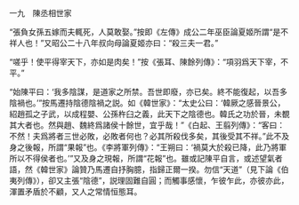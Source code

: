 一九　陳丞相世家

“張負女孫五嫁而夫輒死，人莫敢娶。”按即《左傳》成公二年巫臣論夏姬所謂“是不祥人也！”又昭公二十八年叔向母論夏姬亦曰：“殺三夫一君。”

“嗟乎！使平得宰天下，亦如是肉矣！”按《張耳、陳餘列傳》：“項羽爲天下宰，不平。”

“始陳平曰：‘我多陰謀，是道家之所禁。吾世即廢，亦已矣。終不能復起，以吾多陰禍也。’”按馬遷持陰德陰禍之説。如《韓世家》：“太史公曰：‘韓厥之感晉景公，紹趙孤之子武，以成程嬰、公孫杵臼之義，此天下之陰德也。韓氏之功於晉，未覩其大者也。然與趙、魏終爲諸侯十餘世，宜乎哉！”《白起、王翦列傳》：“客曰：不然！夫爲將者三世必敗，必敗者何也？必其所殺伐多矣，其後受其不祥。”此不及身之後報，所謂“果報”也。《李將軍列傳》：“王朔曰：‘禍莫大於殺已降，此乃將軍所以不得侯者也。’”又及身之現報，所謂“花報”也。雖或記陳平自言，或述望氣者語，然《韓世家》論贊乃馬遷自抒胸臆，指歸正爾一揆。勿信“天道”（見下論《伯夷列傳》），卻又主張“陰德”，説理固難自圓；而觸事感懷，乍彼乍此，亦彼亦此，渾置矛盾於不顧，又人之常情恒態耳。